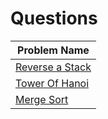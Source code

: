 <h1>Questions</h1>
<table id="example" class="SectionTable display">
    <thead>
        <tr>
            <th>Problem Name</th>
        </tr>
    </thead>
    <tbody>
        <tr>
            <td>
                <a href="https://github.com/imnilesh18/A2Z-DSA-Course-Sheet/blob/master/Recursion%20%26%20Backtracking/ReverseAStack.cpp">
                    Reverse a Stack
                </a>
        </tr>
        <tr>
            <td>
                <a href="https://github.com/imnilesh18/A2Z-DSA-Course-Sheet/blob/master/Recursion%20%26%20Backtracking/TowerOfHanoi.cpp">
                    Tower Of Hanoi
                </a>
            </td>
        </tr>
        <tr>
            <td>
                <a href="https://github.com/imnilesh18/A2Z-DSA-Course-Sheet/blob/master/Recursion%20%26%20Backtracking/MergeSort.cpp">
                    Merge Sort
                </a>
            </td>
        </tr>        
    </tbody>
</table>
